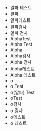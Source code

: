 - 알파 테스트
- 알파
- 알파테스트
- 알파검사
- 알파 검사
- AlphaTest
- Alpha Test
- Alpha
- Alpha검사
- Alpha 검사
- Alpha테스트
- Alpha 테스트
- α
- α Test
- α(알파) Test
- αTest
- α검사
- α 검사
- α테스트
- α 테스트